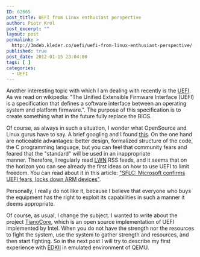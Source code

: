 ```yaml
---
ID: 62665
post_title: UEFI from Linux enthusiast perspective
author: Piotr Król
post_excerpt: ""
layout: post
permalink: >
  http://3mdeb.kleder.co/uefi/uefi-from-linux-enthusiast-perspective/
published: true
post_date: 2012-01-15 23:04:00
tags: [ ]
categories:
  - UEFI
---
```

Another interesting topic with which I am dealing with recently is the
[UEFI](http://www.uefi.org/home/). As we read on wikipedia: "The Unified
Extensible Firmware Interface (UEFI) is a specification that defines a software
interface between an operating system and platform firmware.". The purpose of
this specification is to create something what in the future fully replace the
BIOS.

Of course, as always in such a situation, I wonder what OpenSource and Linux
gurus have to say. A brief googling and I found
[this](http://kerneltrap.org/node/6884). On the one hand are noticeable
advantages: better design, formalized structure of the code, the C programming
language, but you can feel that community fears and feared that the "standard"
will be used in an inappropriate manner. Therefore, I regularly read
[LWN](http://lwn.net/) RSS feeds, and it seems that on the horizon you can see
already the first ideas on how to use UEFI to limit freedom. You can read about
it in this article: ["SFLC: Microsoft confirms UEFI fears, locks down ARM
devices"](http://lwn.net/Articles/475359/).  

Personally, I really do not like it, because I believe that everyone who buys
the equipment has the right to exploit its capabilities in such a manner it
deems appropriate.

Of course, as usual, I change the subject. I wanted to write about the project
[TianoCore](http://sourceforge.net/apps/mediawiki/tianocore/index.php?title=Welcome),
which is an open source implementation of UEFI implemented by Intel. When you
do not have the strength nor the resources to fight the system, use the system
to gather strength and resources, and then start fighting. So in the next post
I will try to describe my first experience with
[EDKII](http://sourceforge.net/apps/mediawiki/tianocore/index.php?title=EDK2)
in emulated environment of QEMU.